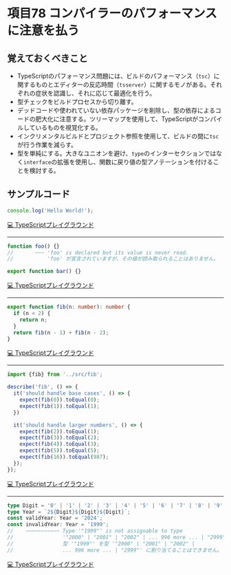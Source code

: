 # 項目78  コンパイラーのパフォーマンスに注意を払う

## 覚えておくべきこと

* TypeScriptのパフォーマンス問題には、ビルドのパフォーマンス（`tsc`）に関するものとエディターの反応時間（`tsserver`）に関するモノがある。それぞれの症状を認識し、それに応じて最適化を行う。
* 型チェックをビルドプロセスから切り離す。
* デッドコードや使われていない依存パッケージを削除し、型の依存によるコードの肥大化に注意する。ツリーマップを使用して、TypeScriptがコンパイルしているものを視覚化する。
* インクリメンタルビルドとプロジェクト参照を使用して、ビルドの間に`tsc`が行う作業を減らす。
* 型を単純にする。大きなユニオンを避け、`type`のインターセクションではなく`interface`の拡張を使用し、関数に戻り値の型アノテーションを付けることを検討する。

## サンプルコード

```ts
console.log('Hello World!');
```

[💻 TypeScriptプレイグラウンド](https://www.typescriptlang.org/ja/play/?ts=5.8.2#code/MYewdgziA2CmB00QHMAUByAEraSAEA6iAE7QAmAhOgJQDcQA)

----

```ts
function foo() {}
//       ~~~ 'foo' is declared but its value is never read.
//           'foo' が宣言されていますが、その値が読み取られることはありません。

export function bar() {}
```

[💻 TypeScriptプレイグラウンド](https://www.typescriptlang.org/ja/play/?ts=5.8.2#code/GYVwdgxgLglg9mABMOcAUBKRBvAvgKAHpDFSzEA-KxAchThsRgGdEATAUwgBsBDAJw5tEAIxBQmUVgDde3EByaswHaR36JBvNgDoiJcodr1GgGQZAxdqAAKMCqDIBiGQGYMgEQZAfgyBNBlOBABkC6DIDsGQCQKpoC1UYD+DIBryoCRDLaA0QyAygyAFgyA9gyAQgyAUQzOgNoMgMkMgEAM+PgcAB4ADnD8EqCQsAiiApg4uEA)

----

```ts
export function fib(n: number): number {
  if (n < 2) {
    return n;
  }
  return fib(n - 1) + fib(n - 2);
}
```

[💻 TypeScriptプレイグラウンド](https://www.typescriptlang.org/ja/play/?ts=5.8.2#code/KYDwDg9gTgLgBAMwK4DsDGMCWEWMwIwAoUAuOFJAW32CgEoyLra4BvAKDjkwTmLgA8cAEx02nLnCjAYSKLhQBuCQF8J02fLxFcAWjgBGMQGpt-faOUqgA)

----

```ts
import {fib} from '../src/fib';

describe('fib', () => {
  it('should handle base cases', () => {
    expect(fib(0)).toEqual(0);
    expect(fib(1)).toEqual(1);
  })

  it('should handle larger numbers', () => {
    expect(fib(2)).toEqual(1);
    expect(fib(3)).toEqual(2);
    expect(fib(4)).toEqual(3);
    expect(fib(5)).toEqual(5);
    expect(fib(16)).toEqual(987);
  });
});
```

[💻 TypeScriptプレイグラウンド](https://www.typescriptlang.org/ja/play/?ts=5.8.2#code/JYWwDg9gTgLgBAbwGbAEYF85KhEcDkAdIQPQDOUAxiSqvgNwBQjAJgKZmVRpsAU+tfABo4vAJRwAvAD5EjOHGAx+ZABYQArgBsWcVQEMAdiy1s4qfWTOVLHYaIky5ChWwAeYNpWW1eABjExQhgIAFEARw19LX8xJhc4d09vXl8ARkDgsMjo3gz4uHQxZgUlFXVtXQNjUzgtfSgAczYoOEMNEFQWsntxKVkEeRckrx80XgAmTJCIqJj8odcPUdTxgGZp7LnJuMXE5ZTfABZN2dyNgqXksdReAFZTnJiHy-3r1du0gDZH7YBOAAcAHZdgoikxwUA)

----

```ts
type Digit = '0' | '1' | '2' | '3' | '4' | '5' | '6' | '7' | '8' | '9';
type Year = `2${Digit}${Digit}${Digit}`;
const validYear: Year = '2024';
const invalidYear: Year = '1999';
//    ~~~~~~~~~~~ Type '"1999"' is not assignable to type
//                '"2000" | "2001" | "2002" | ... 996 more ... | "2999"'.
//                型 '"1999"' を型 '"2000" | "2001" | "2002" |
//                ... 996 more ... | "2999"' に割り当てることはできません。
```

[💻 TypeScriptプレイグラウンド](https://www.typescriptlang.org/ja/play/?ts=5.8.2#code/C4TwDgpgBAIglgczsKBeKByADBqAfTARlwIwCYTMBmSjAFloFZaA2WgdloA5aBODANwAoUJCgBNCAEMATmigADMgBIA3vCTAAvmo3Id6xPoXCAxgHsAdgGcUANykAbOABNJsgFwTpc9OSxkDGZWtlBwlg7Obj5e7r5EvImCQgD0KVAZUAB+Obl5WVAAKuDQGABEhIm8Zbhw1lCW5ihS1taIllIARo7QwOZQohCp6ZmjY5nlZFjTZfhQZVNYhLMEC9NkK1AAdDtQiSxQALbmMtA7W3MLVTVbw+P3mYDR6pgV17iASQzPk9NYm2tLf0WG3wdwe93Oe14B2Op22u1WZDeUEA1gyAJyVAFEMgGV9QBmDIBohkAygyACwZAPYMgHMGQCyDIA-BkA2gyAZIZAEAMQA)

